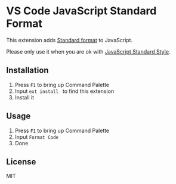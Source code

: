 # VS Code JavaScript Standard Format

This extension adds [Standard format](https://github.com/maxogden/standard-format) to JavaScript.

Please only use it when you are ok with [JavaScript Standard Style](http://standardjs.com/).

## Installation

1. Press `F1` to bring up Command Palette
2. Input `ext install ` to find this extension
3. Install it

## Usage

1. Press `F1` to bring up Command Palette
2. Input `Format Code`
3. Done

## License

MIT